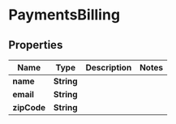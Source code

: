 # PaymentsBilling

## Properties

| Name        | Type       | Description | Notes |
| ----------- | ---------- | ----------- | ----- |
| **name**    | **String** |             |
| **email**   | **String** |             |
| **zipCode** | **String** |             |
